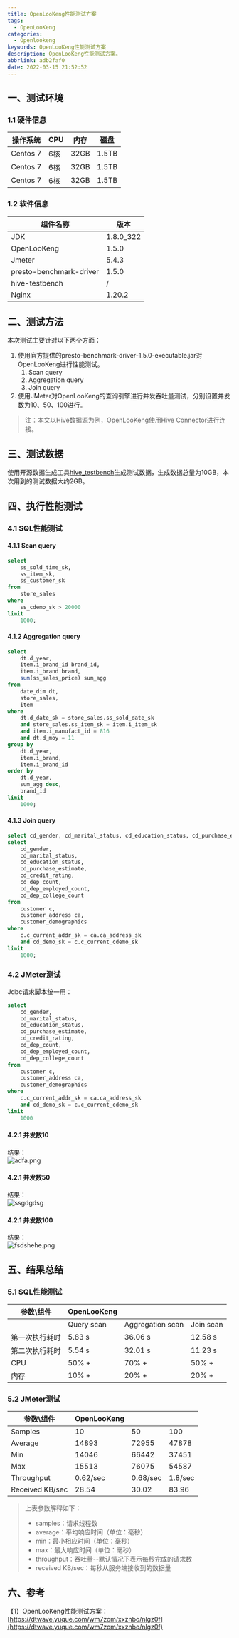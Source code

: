 ```yaml
---
title: OpenLooKeng性能测试方案
tags:
  - OpenLooKeng
categories:
  - Openlookeng
keywords: OpenLooKeng性能测试方案
description: OpenLooKeng性能测试方案。
abbrlink: adb2faf0
date: 2022-03-15 21:52:52
---
```




<a name="nBr1t"></a>
## 一、测试环境
<a name="JcuDU"></a>
### 1.1 硬件信息
| 操作系统 | CPU | 内存 | 磁盘 |
| --- | --- | --- | --- |
| Centos 7 | 6核 | 32GB | 1.5TB |
| Centos 7 | 6核 | 32GB | 1.5TB |
| Centos 7 | 6核 | 32GB | 1.5TB |

<a name="k4Hjq"></a>
### 1.2 软件信息
| 组件名称 | 版本 |
| --- | --- |
| JDK | 1.8.0_322 |
| OpenLooKeng | 1.5.0 |
| Jmeter | 5.4.3 |
| presto-benchmark-driver | 1.5.0 |
| hive-testbench | / |
| Nginx | 1.20.2 |

<a name="bJ8Oo"></a>
## 二、测试方法
本次测试主要针对以下两个方面：

1. 使用官方提供的presto-benchmark-driver-1.5.0-executable.jar对OpenLooKeng进行性能测试。
    1. Scan query
    1. Aggregation query
    1. Join query
2. 使用JMeter对OpenLooKeng的查询引擎进行并发吞吐量测试，分别设置并发数为10、50、100进行。
> 注：本文以Hive数据源为例，OpenLooKeng使用Hive Connector进行连接。

<a name="VN2zq"></a>
## 三、测试数据
使用开源数据生成工具[hive_testbench](https://github.com/hortonworks/hive-testbench/)生成测试数据，生成数据总量为10GB，本次用到的测试数据大约2GB。
<a name="SxMt4"></a>
## 四、执行性能测试
<a name="sD9Yx"></a>
### 4.1 SQL性能测试
<a name="ev0Sb"></a>
#### 4.1.1 Scan query
```sql
select
    ss_sold_time_sk,
    ss_item_sk,
    ss_customer_sk
from
    store_sales
where
    ss_cdemo_sk > 20000
limit
    1000;
```
<a name="PjW6W"></a>
#### 4.1.2 Aggregation query
```sql
select
    dt.d_year,
    item.i_brand_id brand_id,
    item.i_brand brand,
    sum(ss_sales_price) sum_agg
from
    date_dim dt,
    store_sales,
    item
where
    dt.d_date_sk = store_sales.ss_sold_date_sk
    and store_sales.ss_item_sk = item.i_item_sk
    and item.i_manufact_id = 816
    and dt.d_moy = 11
group by
    dt.d_year,
    item.i_brand,
    item.i_brand_id
order by
    dt.d_year,
    sum_agg desc,
    brand_id
limit
    1000;
```
<a name="D9Z2h"></a>
#### 4.1.3 Join query
```sql
select cd_gender, cd_marital_status, cd_education_status, cd_purchase_estimate, cd_credit_rating, cd_dep_count, cd_dep_employed_count, cd_dep_college_count from customer c,customer_address ca,customer_demographics where c.c_current_addr_sk = ca.ca_address_sk and cd_demo_sk = c.c_current_cdemo_sk limit 1000;
select
    cd_gender,
    cd_marital_status,
    cd_education_status,
    cd_purchase_estimate,
    cd_credit_rating,
    cd_dep_count,
    cd_dep_employed_count,
    cd_dep_college_count
from
    customer c,
    customer_address ca,
    customer_demographics
where
    c.c_current_addr_sk = ca.ca_address_sk
    and cd_demo_sk = c.c_current_cdemo_sk
limit
    1000;

```
<a name="q7kTb"></a>
### 4.2 JMeter测试
Jdbc请求脚本统一用：
```sql
select
    cd_gender,
    cd_marital_status,
    cd_education_status,
    cd_purchase_estimate,
    cd_credit_rating,
    cd_dep_count,
    cd_dep_employed_count,
    cd_dep_college_count
from
    customer c,
    customer_address ca,
    customer_demographics
where
    c.c_current_addr_sk = ca.ca_address_sk
    and cd_demo_sk = c.c_current_cdemo_sk
limit
    1000
```
<a name="xSfYQ"></a>
#### 4.2.1 并发数10
结果：<br />![adfa.png](../../../images/adfa.png)
<a name="m1pT0"></a>
#### 4.2.1 并发数50
结果：<br />![ssgdgdsg](../../../images/ssgdgdsg.png)
<a name="rSkba"></a>
#### 4.2.1 并发数100
结果：<br />![fsdshehe.png](../../../images/fsdshehe.png)
<a name="zzAek"></a>
## 五、结果总结
<a name="fdlKG"></a>
### 5.1 SQL性能测试
| 参数\\组件 | OpenLooKeng |  |  |
| --- | --- | --- | --- |
|  | Query scan | Aggregation scan | Join scan |
| 第一次执行耗时 | 5.83 s | 36.06 s | 12.58 s |
| 第二次执行耗时 | 5.54 s | 32.01 s | 11.23 s |
| CPU | 50% + | 70% + | 50% + |
| 内存 | 10% + | 20% + | 20% + |

<a name="oY7Al"></a>
### 5.2 JMeter测试
| 参数\\组件 | OpenLooKeng |  |  |
| --- | --- | --- | --- |
| Samples | 10 | 50 | 100 |
| Average | 14893 | 72955 | 47878 |
| Min | 14046 | 66442 | 37451 |
| Max | 15513 | 76075 | 54587 |
| Throughput | 0.62/sec | 0.68/sec | 1.8/sec |
| Received KB/sec | 28.54 | 30.02 | 83.96 |

> 上表参数解释如下：
> - samples：请求线程数
> - average：平均响应时间（单位：毫秒）
> - min：最小相应时间（单位：毫秒）
> - max：最大响应时间（单位：毫秒）
> - throughput：吞吐量--默认情况下表示每秒完成的请求数
> - received KB/sec：每秒从服务端接收到的数据量

<a name="WblH2"></a>
## 六、参考
【1】OpenLooKeng性能测试方案：[https://dtwave.yuque.com/wm7zom/xxznbo/nlgz0f](https://dtwave.yuque.com/wm7zom/xxznbo/nlgz0f)

